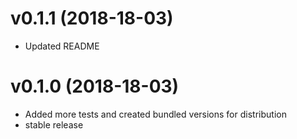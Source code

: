 # v0.1.1 (2018-18-03)
- Updated README

# v0.1.0 (2018-18-03)
- Added more tests and created bundled versions for distribution
- stable release